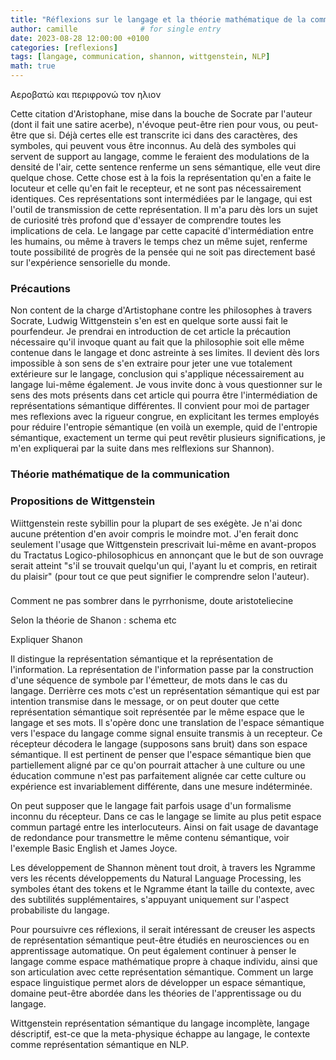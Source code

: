 ```yaml
---
title: "Réflexions sur le langage et la théorie mathématique de la communication"
author: camille              # for single entry
date: 2023-08-28 12:00:00 +0100
categories: [reflexions]
tags: [langage, communication, shannon, wittgenstein, NLP]   
math: true
---
```


Αεροβατώ και περιφρονώ τον ηλιον 

Cette citation d'Aristophane, mise dans la bouche de Socrate par l'auteur (dont il fait une satire acerbe), n'évoque peut-être rien pour vous, ou peut-être que si. Déjà certes elle est transcrite ici dans des caractères, des symboles, qui peuvent vous être inconnus. Au delà des symboles qui servent de support au langage, comme le feraient des modulations de la densité de l'air, cette sentence renferme un sens sémantique, elle veut dire quelque chose. Cette chose est à la fois la représentation qu'en a faite le locuteur et celle qu'en fait le recepteur, et ne sont pas nécessairement identiques. Ces représentations sont intermédiées par le langage, qui est l'outil de transmission de cette représentation. Il m'a paru dès lors un sujet de curiosité très profond que d'essayer de comprendre toutes les implications de cela. Le langage par cette capacité d'intermédiation entre les humains, ou même à travers le temps chez un même sujet, renferme toute possibilité de progrès de la pensée qui ne soit pas directement basé sur l'expérience sensorielle du monde. 

### Précautions

Non content de la charge d'Artistophane contre les philosophes à travers Socrate, Ludwig Wittgenstein s'en est en quelque sorte aussi fait le pourfendeur. Je prendrai en introduction de cet article la précaution nécessaire qu'il invoque quant au fait que la philosophie soit elle même contenue dans le langage et donc astreinte à ses limites. Il devient dès lors impossible à son sens de s'en extraire pour jeter une vue totalement extérieure sur le langage, conclusion qui s'applique nécessairement au langage lui-même également. Je vous invite donc à vous questionner sur le sens des mots présents dans cet article qui pourra être l'intermédiation de représentations sémantique différentes. Il convient pour moi de partager mes reflexions avec la rigueur congrue, en explicitant les termes employés pour réduire l'entropie sémantique (en voilà un exemple, quid de l'entropie sémantique, exactement un terme qui peut revêtir plusieurs significations, je m'en expliquerai par la suite dans mes relflexions sur Shannon).

### Théorie mathématique de la communication



### Propositions de Wittgenstein

Wiittgenstein reste sybillin pour la plupart de ses exégète. Je n'ai donc aucune prétention d'en avoir compris le moindre mot. J'en ferait donc seulement l'usage que Wittgenstein prescrivait lui-même en avant-propos du Tractatus Logico-philosophicus en annonçant que le but de son ouvrage serait atteint "s'il se trouvait quelqu'un qui, l'ayant lu et compris, en retirait du plaisir" (pour tout ce que peut signifier le comprendre selon l'auteur).

### 

Comment ne pas sombrer dans le pyrrhonisme, doute aristoteliecine




Selon la théorie de Shanon : schema etc

Expliquer Shanon

Il distingue la représentation sémantique et la représentation de l'information. La représentation de l'information passe par la construction d'une séquence de symbole par l'émetteur, de mots dans le cas du langage. Derrièrre ces mots c'est un représentation sémantique qui est par intention transmise dans le message, or on peut douter que cette représentation sémantique soit représentée par le même espace que le langage et ses mots. Il s'opère donc une translation de l'espace sémantique vers l'espace du langage comme signal ensuite transmis à un recepteur. Ce récepteur décodera le langage (supposons sans bruit) dans son espace sémantique. Il est pertinent de penser que l'espace sémantique bien que partiellement aligné par ce qu'on pourrait attacher à une culture ou une éducation commune n'est pas parfaitement alignée car cette culture ou expérience est invariablement différente, dans une mesure indéterminée. 

On peut supposer que le langage fait parfois usage d'un formalisme inconnu du récepteur. Dans ce cas le langage se limite au plus petit espace commun partagé entre les interlocuteurs. Ainsi on fait usage de davantage de redondance pour transmettre le même contenu sémantique, voir l'exemple Basic English et James Joyce.

Les développement de Shannon mènent tout droit, à travers les Ngramme vers les récents développements du Natural Language Processing, les symboles étant des tokens et le Ngramme étant la taille du contexte, avec des subtilités supplémentaires, s'appuyant uniquement sur l'aspect probabiliste du langage.

Pour poursuivre ces réflexions, il serait intéressant de creuser les aspects de représentation sémantique peut-être étudiés en neurosciences ou en apprentissage automatique. On peut également continuer à penser le langage comme espace mathématique propre à chaque individu, ainsi que son articulation avec cette représentation sémantique. Comment un large espace linguistique permet alors de développer un espace sémantique, domaine peut-être abordée dans les théories de l'apprentissage ou du langage.

Wittgenstein représentation sémantique du langage incomplète, langage déscriptif, est-ce que la meta-physique échappe au langage, le contexte comme représentation sémantique en NLP.